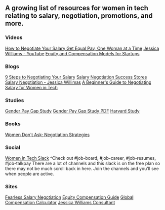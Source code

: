 ## A growing list of resources for women in tech relating to salary, negotiation, promotions, and more.

### Videos 
[How to Negotiate Your Salary Get Equal Pay, One Woman at a Time](https://www.youtube.com/watch?v=Yxe6WMoEuus)
[Jessica Williams - YouTube](https://www.youtube.com/channel/UCtwlxYplYEuf2htUZDOcdBA)
[Equity and Compensation Models for Startups](https://www.youtube.com/watch?v=rXUFKDVtAVE&feature=youtu.be)

### Blogs 
[9 Steps to Negotiating Your Salary](https://ontherisesolutions.com/new-blog/2018/9/17/9-steps-to-negotiating-your-salary)
[Salary Negotiation Success Stores](https://www.askamanager.org/2019/06/share-your-salary-negotiation-success-stories.html)
[Salary Negotiation - Jessica Willimas](https://www.theriveter.co/voice/guest-blog-salary-negotiation)
[A Beginner's Guide to Negotiating Salary for Women in Tech](https://medium.com/product-popcorn/a-beginners-guide-to-negotiating-salary-for-women-in-tech-83ca40733d04)

### Studies 
[Gender Pay Gap Study](https://www.glassdoor.com/research/studies/gender-pay-gap/)
[Gender Pay Gap Study PDF](https://www.glassdoor.com/research/app/uploads/sites/2/2016/03/Glassdoor-Gender-Pay-Gap-Study.pdf)
[Harvard Study](https://www.pon.harvard.edu/freemium/salary-negotiations/?ecid=SalaryNg-Salar-00-tx)

### Books 
[Women Don't Ask; Negotiation Strategies](https://www.amazon.com/Women-Dont-Ask-Negotiation-Strategies/dp/0553383876)


### Social
[Women in Tech Slack](http://womenintech.slack.com)
^Check out #job-board, #job-career, #job-resumes, #job-talkpay
There are a lot of channels and this slack is on the free plan so there may not be much scroll back in here. Join the channels and you’ll see when people are active.
 
### Sites
[Fearless Salary Negotiation](https://fearlesssalarynegotiation.com/)
[Equity Compensation Guide](https://www.holloway.com/g/equity-compensation)
[Global Compensation Calculator](https://about.gitlab.com/handbook/people-operations/global-compensation/calculator/)
[Jessica Williams Consultant](https://ontherisesolutions.com/)
